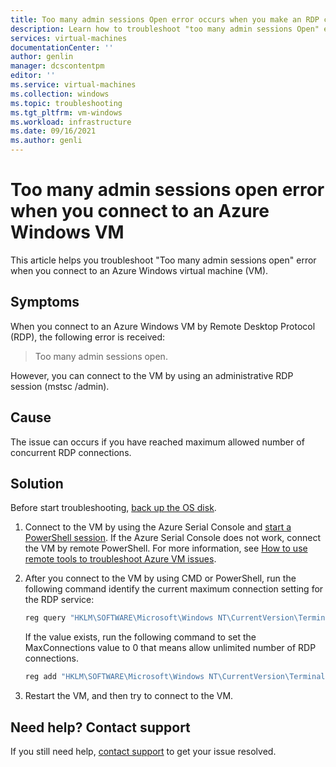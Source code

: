 ```yaml
---
title: Too many admin sessions Open error occurs when you make an RDP connection to Azure Windows VM| Microsoft Docs
description: Learn how to troubleshoot "too many admin sessions Open" error when you connect to Azure VM| Microsoft Docs
services: virtual-machines
documentationCenter: ''
author: genlin
manager: dcscontentpm
editor: ''
ms.service: virtual-machines
ms.collection: windows
ms.topic: troubleshooting
ms.tgt_pltfrm: vm-windows
ms.workload: infrastructure
ms.date: 09/16/2021
ms.author: genli
---
```


# Too many admin sessions open error when you connect to an Azure Windows VM

This article helps you troubleshoot "Too many admin sessions open" error when you connect to an Azure Windows virtual machine (VM).

## Symptoms

When you connect to an Azure Windows VM by Remote Desktop Protocol (RDP), the following error is received:

   >Too many admin sessions open.

However, you can connect to the VM by using an administrative RDP session (mstsc /admin).

## Cause

The issue can occurs if you have reached maximum allowed number of concurrent RDP connections.

## Solution

Before start troubleshooting, [back up the OS disk](/azure/virtual-machines/windows/snapshot-copy-managed-disk). 

1. Connect to the VM by using the Azure Serial Console and [start a PowerShell session]( serial-console-windows.md#use-serial-console). If the Azure Serial Console does not work, connect the VM by remote PowerShell. For more information, see [How to use remote tools to troubleshoot Azure VM issues](remote-tools-troubleshoot-azure-vm-issues.md).

1. After you connect to the VM by using CMD or PowerShell, run the following command identify the current maximum connection setting for the RDP service:

    ```powershell
   reg query "HKLM\SOFTWARE\Microsoft\Windows NT\CurrentVersion\TerminalServerGateway\Config\Core" /v MaxConnections
    ```
    
    If the value exists, run the following command to set the MaxConnections value to 0 that means allow unlimited number of RDP connections.
    ```powershell
    reg add "HKLM\SOFTWARE\Microsoft\Windows NT\CurrentVersion\TerminalServerGateway\Config\Core" /v MaxConnections /t REG_DWORD /d 0 /f 
    ```
1. Restart the VM, and then try to connect to the VM.


## Need help? Contact support

If you still need help, [contact support](https://portal.azure.com/?#blade/Microsoft_Azure_Support/HelpAndSupportBlade) to get your issue resolved.